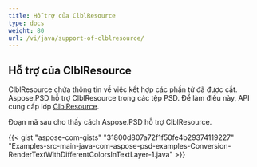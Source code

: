 ```yaml
---
title: Hỗ trợ của ClblResource
type: docs
weight: 80
url: /vi/java/support-of-clblresource/
---
```


## **Hỗ trợ của ClblResource**
ClblResource chứa thông tin về việc kết hợp các phần tử đã được cắt. Aspose.PSD hỗ trợ ClblResource trong các tệp PSD. Để làm điều này, API cung cấp lớp [ClblResource](https://reference.aspose.com/java/psd/com.aspose.psd.fileformats.psd.layers.layerresources/ClblResource).

Đoạn mã sau cho thấy cách Aspose.PSD hỗ trợ ClblResource.

{{< gist "aspose-com-gists" "31800d807a72f1f50fe4b29374119227" "Examples-src-main-java-com-aspose-psd-examples-Conversion-RenderTextWithDifferentColorsInTextLayer-1.java" >}}


